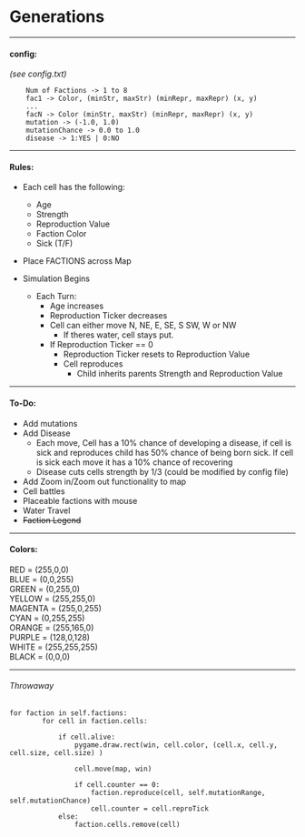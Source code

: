 # Generations
---
#### config:
*(see config.txt)*
```
    Num of Factions -> 1 to 8
    fac1 -> Color, (minStr, maxStr) (minRepr, maxRepr) (x, y)
    ...
    facN -> Color (minStr, maxStr) (minRepr, maxRepr) (x, y)
    mutation -> (-1.0, 1.0)
    mutationChance -> 0.0 to 1.0
    disease -> 1:YES | 0:NO
```
---
#### Rules:
- Each cell has the following:
    - Age
    - Strength
    - Reproduction Value
    - Faction Color
    - Sick (T/F)

- Place FACTIONS across Map

- Simulation Begins
    - Each Turn:
        - Age increases
        - Reproduction Ticker decreases
        - Cell can either move N, NE, E, SE, S SW, W or NW
            - If theres water, cell stays put.
        - If Reproduction Ticker == 0
            - Reproduction Ticker resets to Reproduction Value 
            - Cell reproduces
                - Child inherits parents Strength and Reproduction Value
---
    


#### To-Do:
-  Add mutations
-  Add Disease
    - Each move, Cell has a 10% chance of developing a disease, if cell is sick and reproduces child has 50% chance of being born sick. If cell is sick each move it has a 10% chance of recovering
    - Disease cuts cells strength by 1/3 (could be modified by config file)
- Add Zoom in/Zoom out functionality to map
- Cell battles
- Placeable factions with mouse
- Water Travel
- ~~Faction Legend~~
---
#### Colors:

RED = (255,0,0)\
BLUE = (0,0,255)\
GREEN = (0,255,0)\
YELLOW = (255,255,0)\
MAGENTA = (255,0,255)\
CYAN = (0,255,255)\
ORANGE = (255,165,0)\
PURPLE = (128,0,128)\
WHITE = (255,255,255)\
BLACK = (0,0,0)


---
###### Throwaway
```
for faction in self.factions:
        for cell in faction.cells:

            if cell.alive:
                pygame.draw.rect(win, cell.color, (cell.x, cell.y, cell.size, cell.size) )	
        
                cell.move(map, win)

                if cell.counter == 0:
                    faction.reproduce(cell, self.mutationRange, self.mutationChance)
                    cell.counter = cell.reproTick
            else:
                faction.cells.remove(cell)
```

